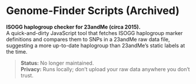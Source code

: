 # Genome-Finder Scripts (Archived)

**ISOGG haplogroup checker for 23andMe (circa 2015).**  
A quick-and-dirty JavaScript tool that fetches ISOGG haplogroup marker definitions and compares them to SNPs in a 23andMe raw data file, suggesting a more up-to-date haplogroup than 23andMe’s static labels at the time.

> **Status:** No longer maintained.  
> **Privacy:** Runs locally; don’t upload your raw data anywhere you don’t trust.

